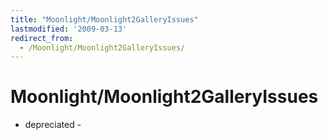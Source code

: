 ```yaml
---
title: "Moonlight/Moonlight2GalleryIssues"
lastmodified: '2009-03-13'
redirect_from:
  - /Moonlight/Moonlight2GalleryIssues/
---
```


Moonlight/Moonlight2GalleryIssues
=================================

- depreciated -

